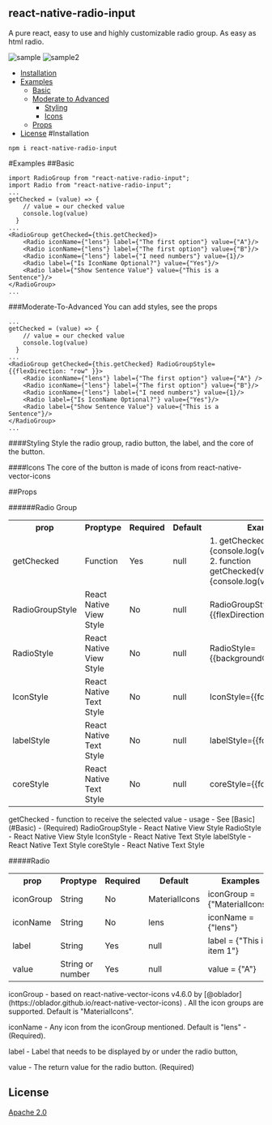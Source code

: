 ## react-native-radio-input
A pure react, easy to use and highly customizable radio group. As easy as html radio.


![sample](https://user-images.githubusercontent.com/9248956/42413128-e42f1464-8211-11e8-80b8-abc95d29c71a.gif)
![sample2](https://user-images.githubusercontent.com/9248956/42413530-5c7f5cfa-821a-11e8-883f-15791cde731b.gif)

* [Installation](#Installation)
* [Examples](#Examples)
  * [Basic](#Basic)
  * [Moderate to Advanced](#Moderate-To-Advanced)
    * [Styling](#Styling) 
    * [Icons](#Icons)
  * [Props](#Props)
* [License](#License)
#Installation
``` 
npm i react-native-radio-input
```
#Examples
##Basic
```
import RadioGroup from "react-native-radio-input";
import Radio from "react-native-radio-input";
...
getChecked = (value) => {
    // value = our checked value
    console.log(value)
  }
...
<RadioGroup getChecked={this.getChecked}>
    <Radio iconName={"lens"} label={"The first option"} value={"A"}/>
    <Radio iconName={"lens"} label={"The first option"} value={"B"}/>
    <Radio iconName={"lens"} label={"I need numbers"} value={1}/>
    <Radio label={"Is IconName Optional?"} value={"Yes"}/>
    <Radio label={"Show Sentence Value"} value={"This is a Sentence"}/>
</RadioGroup>
...
```
###Moderate-To-Advanced
You can add styles, see the props
```
...
getChecked = (value) => {
    // value = our checked value
    console.log(value)
  }
...
<RadioGroup getChecked={this.getChecked} RadioGroupStyle={{flexDirection: "row" }}>
    <Radio iconName={"lens"} label={"The first option"} value={"A"} />
    <Radio iconName={"lens"} label={"The first option"} value={"B"}/>
    <Radio iconName={"lens"} label={"I need numbers"} value={1}/>
    <Radio label={"Is IconName Optional?"} value={"Yes"}/>
    <Radio label={"Show Sentence Value"} value={"This is a Sentence"}/>
</RadioGroup>
...
```
####Styling
Style the radio group, radio button, the label, and the core of the button.

####Icons
The core of the button is made of icons from react-native-vector-icons

##Props


######Radio Group

<table class="tg">
  <tr>
    <th class="tg-yw4l"><b>prop</b></th>
    <th class="tg-yw4l"><b>Proptype</b></th>
    <th class="tg-yw4l"><b>Required</b></th>
    <th class="tg-yw4l"><b>Default</b></th>
    <th class="tg-yw4l"><b>Examples</b></th>
  </tr>
  <tr>
    <td class="tg-yw4l">getChecked</td>
    <td class="tg-yw4l">Function</td>
    <td class="tg-yw4l">Yes</td>
    <td class="tg-yw4l">null</td>
    <td class="tg-yw4l">
    1. getChecked=(value)=>{console.log(value)}<br>
    2. function getChecked(value){console.log(value)}
    </td>
  </tr>
  <tr>
    <td class="tg-yw4l">RadioGroupStyle</td>
    <td class="tg-yw4l">React Native View Style</td>
    <td class="tg-yw4l">No</td>
    <td class="tg-yw4l">null</td>
    <td class="tg-yw4l">RadioGroupStyle={{flexDirection:"row"}}</td>
  </tr>
  <tr>
    <td class="tg-yw4l">RadioStyle</td>
    <td class="tg-yw4l">React Native View Style</td>
    <td class="tg-yw4l">No</td>
    <td class="tg-yw4l">null</td>
    <td class="tg-yw4l">RadioStyle={{backgroundColor:"yellow"}}</td>
  </tr>
  <tr>
    <td class="tg-yw4l">IconStyle</td>
    <td class="tg-yw4l">React Native Text Style</td>
    <td class="tg-yw4l">No</td>
    <td class="tg-yw4l">null</td>
    <td class="tg-yw4l">IconStyle={{fontSize:12}}</td>
  </tr>
  <tr>
    <td class="tg-yw4l">labelStyle</td>
    <td class="tg-yw4l">React Native Text Style</td>
    <td class="tg-yw4l">No</td>
    <td class="tg-yw4l">null</td>
    <td class="tg-yw4l">labelStyle={{fontSize:12}}</td>
  </tr>
  <tr>
    <td class="tg-yw4l">coreStyle</td>
    <td class="tg-yw4l">React Native Text Style</td>
    <td class="tg-yw4l">No</td>
    <td class="tg-yw4l">null</td>
    <td class="tg-yw4l">coreStyle={{fontSize:12}}</td>
  </tr>
  
</table>
getChecked - function to receive the selected value - usage - See [Basic](#Basic) - (Required) 
RadioGroupStyle - React Native View Style
RadioStyle - React Native View Style
IconStyle - React Native Text Style
labelStyle - React Native Text Style
coreStyle - React Native Text Style

#####Radio 

<table class="tg">
  <tr>
    <th class="tg-yw4l"><b>prop</b></th>
    <th class="tg-yw4l"><b>Proptype</b></th>
    <th class="tg-yw4l"><b>Required</b></th>
    <th class="tg-yw4l"><b>Default</b></th>
    <th class="tg-yw4l"><b>Examples</b></th>

  </tr>
  <tr>
    <td class="tg-yw4l">iconGroup</td>
    <td class="tg-yw4l">String</td>
    <td class="tg-yw4l">No</td>
    <td class="tg-yw4l">MaterialIcons</td>
    <td class="tg-yw4l">iconGroup = {"MaterialIcons"}</td>
  </tr>
  <tr>
    <td class="tg-yw4l">iconName</td>
    <td class="tg-yw4l">String</td>
    <td class="tg-yw4l">No</td>
    <td class="tg-yw4l">lens</td>
    <td class="tg-yw4l">iconName = {"lens"}</td>
  </tr>
  <tr>
    <td class="tg-yw4l">label</td>
    <td class="tg-yw4l">String</td>
    <td class="tg-yw4l">Yes</td>
    <td class="tg-yw4l">null</td>
    <td class="tg-yw4l">label = {"This is item 1"}</td>
  </tr>
  <tr>
    <td class="tg-yw4l">value</td>
    <td class="tg-yw4l">String or number</td>
    <td class="tg-yw4l">Yes</td>
    <td class="tg-yw4l">null</td>
    <td class="tg-yw4l">value = {"A"}</td>
  </tr>
  
</table>
iconGroup - based on react-native-vector-icons v4.6.0 by [@oblador](https://oblador.github.io/react-native-vector-icons) . All the icon groups are supported. Default is "MaterialIcons".

iconName - Any icon from the iconGroup mentioned. Default is "lens" - (Required).

label - Label that needs to be displayed by or under the radio button,

value - The return value for the radio button. (Required)

## License
[Apache 2.0](./LICENSE)
